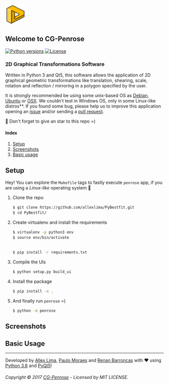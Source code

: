 <img src="https://github.com/allexlima/cg-penrose/blob/master/penrose/img/icon.png?raw=true" width="64">

## Welcome to CG-Penrose

[![Python versions](https://img.shields.io/badge/python-3.6-blue.svg)]()
[![License](https://img.shields.io/badge/license-MIT-green.svg)]()

### 2D Graphical Transformations Software

Written in Python 3 and Qt5, this software allows the application of 2D graphical geometric transformations like translation, shearing, scale, rotation and reflection / mirroring in a polygon specified by the user.

It is strongly recommended be using some unix-based OS as [Debian](http://debian.org), [Ubuntu](http://www.ubuntu.com/) or [OSX](http://www.apple.com/in/osx/). We couldn't test  in Windows OS, only in some Linux-like distros**. If you found some bug, please help us to improve this application opening an [issue](https://github.com/allexlima/cg-penrose/issues) and/or sending a [pull request](https://github.com/allexlima/cg-penrose/pulls). 

:star2: Don't forget to give an star to this repo =)

#### Index

1. [Setup](https://github.com/allexlima/cg-penrose#setup) 
2. [Screenshots](https://github.com/allexlima/cg-penrose#screenshots)
3. [Basic usage](https://github.com/allexlima/cg-penrose#basic-usage)

## Setup

Hey! You can explore the `Makefile` tags to fastly execute `penrose` app, if you are using a _Linux-like_ operating system :information_desk_person: 

1. Clone the repo
            
    ```bash
    $ git clone https://github.com/allexlima/PyBestfit.git
    $ cd PyBestfit/
    ```

2. Create virtualenv and install the requirements

    ```bash
    $ virtualenv -p python3 env  
    $ source env/bin/activate
    ```
    ```bash

    $ pip install -r requirements.txt
    ```

3. Compile the UIs

    ```bash
    $ python setup.py build_ui
    ```
    
4. Install the package

    ```bash
    $ pip install -e .
    ```
    
5. And finally run `penrose` =)

    ```bash
    $ python -m penrose
    ```

## Screenshots
## Basic Usage

---

Developed by [Allex Lima](http://allexlima.com), [Paulo Moraes](http://www.moraespaulo.com/) and [Renan Barroncas](https://github.com/renanbarroncas) with ❤️ using [Python 3.6](https://www.python.org/) and [PyQt5](https://www.riverbankcomputing.com/software/pyqt/download)! 
###### Copyright © 2017 [CG-Penrose](https://github.com/allexlima/cg-penrose) - Licensed by MIT LICENSE.
